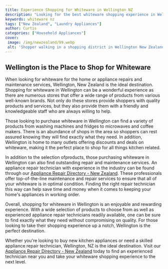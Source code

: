 ```yaml
---
title: Experience Shopping for Whiteware in Wellington NZ
description: "Looking for the best whiteware shopping experience in Wellington NZ Learn more about where to find the top names in whiteware compare prices and get the perfect appliance for your home"
keywords: whiteware nz
tags: ["New Zealand", "Laundry Appliances"]
author: Curtis
categories: ["Household Appliances"]
cover: 
 image: /img/newzealand/99.webp
 alt: 'Shopper walking in a shopping district in Wellington New Zealand carrying a large box marked Whiteware - Wellington NZ'
---
```

## Wellington is the Place to Shop for Whiteware

When looking for whiteware for the home or appliance repairs and maintenance services, Wellington, New Zealand is the ideal destination. Shopping for whiteware in Wellington can be a wonderful experience as there are numerous stores that offer a wide range of products from various well-known brands. Not only do these stores provide shoppers with quality products and services, but they also provide them with a friendly and knowledgeable staff who are always willing to help. 

Those looking to purchase whiteware in Wellington can find a variety of products from washing machines and fridges to microwaves and coffee makers. There is an abundance of shops in the area so shoppers can rest assured knowing they will find exactly what they need. In addition, Wellington is home to many outlets offering discounts and deals on whiteware, making it the perfect place to shop for all things kitchen related. 

In addition to the selection ofproducts, those purchasing whiteware in Wellington can also find outstanding repair and maintenance services. An appliance repair technician with experience in the industry can be found through our [Appliance Repair Directory - New Zealand](./pages/appliance-repair-technicians/new-zealand). These professionals offer top-of-the-line maintenance and repair services to ensure that all of your whiteware is in optimal condition. Finding the right repair technician this way can help save time and money when it comes to keeping your home's appliances in working order. 

Overall, shopping for whiteware in Wellington is an enjoyable and rewarding experience. With a wide selection of products to choose from as well as experienced appliance repair technicians readily available, one can be sure to find exactly what they need without compromising on quality. For those looking to take their shopping experience up a notch, Wellington is the perfect destination.

Whether you're looking to buy new kitchen appliances or need a skilled appliance repair technician, Wellington, NZ is the ideal destination. Visit our [Appliance Repair Directory - New Zealand](./pages/appliance-repair-technicians/new-zealand) today to find an experienced technician near you and take your whiteware shopping experience to the next level.
